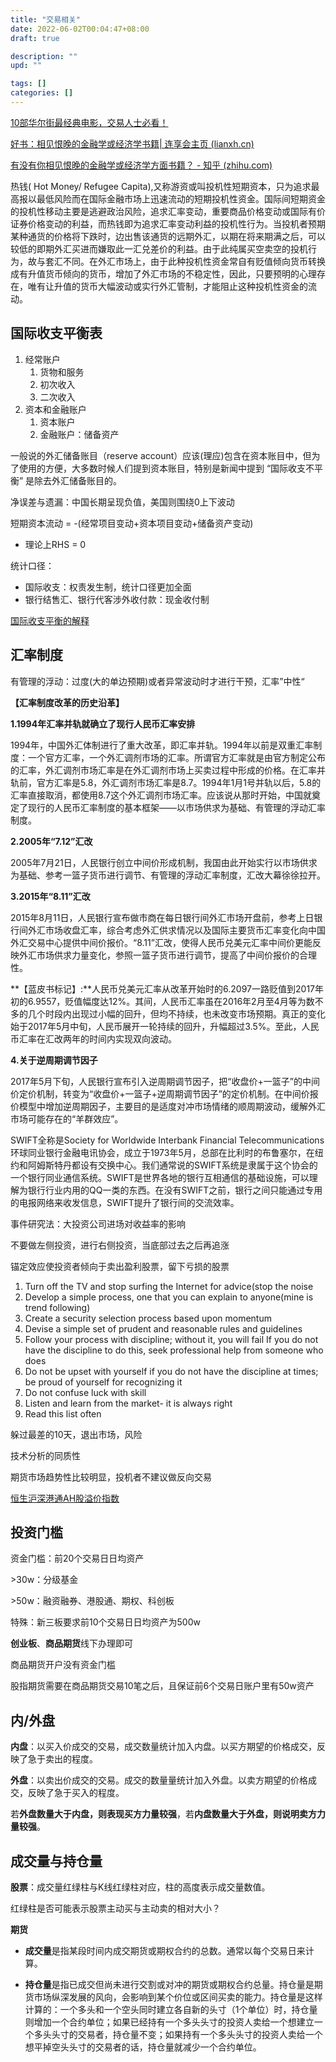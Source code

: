 ```yaml
---
title: "交易相关"
date: 2022-06-02T00:04:47+08:00
draft: true

description: ""
upd: ""

tags: []
categories: []
---
```


<!--more-->

[10部华尔街最经典电影，交易人士必看！](https://zhuanlan.zhihu.com/p/55208475)

[好书：相见恨晚的金融学或经济学书籍| 连享会主页 (lianxh.cn)](https://www.lianxh.cn/news/e7e68069e610b.html)

[有没有你相见恨晚的金融学或经济学方面书籍？ - 知乎 (zhihu.com)](https://www.zhihu.com/question/308305244)

热钱( Hot Money/ Refugee Capita),又称游资或叫投机性短期资本，只为追求最高报以最低风险而在国际金融市场上迅速流动的短期投机性资金。国际间短期资金的投机性移动主要是逃避政治风险，追求汇率变动，重要商品价格变动或国际有价证券价格变动的利益，而热钱即为追求汇率变动利益的投机性行为。当投机者预期某种通货的价格将下跌时，边出售该通货的远期外汇，以期在将来期满之后，可以较低的即期外汇买进而嫌取此一汇兑差价的利益。由于此纯属买空卖空的投机行为，故与套汇不同。在外汇市场上，由于此种投机性资金常自有贬值倾向货币转换成有升值货币倾向的货币，增加了外汇市场的不稳定性，因此，只要预明的心理存在，唯有让升值的货币大幅波动或实行外汇管制，才能阻止这种投机性资金的流动。

## 国际收支平衡表

1. 经常账户
    1. 货物和服务
    2. 初次收入
    3. 二次收入
2. 资本和金融账户
    1. 资本账户
    2. 金融账户：储备资产

一般说的外汇储备账目（reserve account）应该(理应)包含在资本账目中，但为了使用的方便，大多数时候人们提到资本账目，特别是新闻中提到 “国际收支不平衡” 是除去外汇储备账目的。

净误差与遗漏：中国长期呈现负值，美国则围绕0上下波动

短期资本流动 = -(经常项目变动+资本项目变动+储备资产变动)

- 理论上RHS = 0

统计口径：

- 国际收支：权责发生制，统计口径更加全面
- 银行结售汇、银行代客涉外收付款：现金收付制

[国际收支平衡的解释](https://zhuanlan.zhihu.com/p/23579353)

## 汇率制度 

有管理的浮动：过度(大的单边预期)或者异常波动时才进行干预，汇率”中性“

**【汇率制度改革的历史沿革】**

**1.1994年汇率并轨就确立了现行人民币汇率安排**

1994年，中国外汇体制进行了重大改革，即汇率并轨。1994年以前是双重汇率制度：一个官方汇率，一个外汇调剂市场的汇率。所谓官方汇率就是由官方制定公布的汇率，外汇调剂市场汇率是在外汇调剂市场上买卖过程中形成的价格。在汇率并轨前，官方汇率是5.8，外汇调剂市场汇率是8.7。1994年1月1号并轨以后，5.8的汇率直接取消，都使用8.7这个外汇调剂市场汇率。应该说从那时开始，中国就奠定了现行的人民币汇率制度的基本框架——以市场供求为基础、有管理的浮动汇率制度。

**2.2005年“7.12”汇改**

2005年7月21日，人民银行创立中间价形成机制，我国由此开始实行以市场供求为基础、参考一篮子货币进行调节、有管理的浮动汇率制度，汇改大幕徐徐拉开。

**3.2015年“8.11”汇改**

2015年8月11日，人民银行宣布做市商在每日银行间外汇市场开盘前，参考上日银行间外汇市场收盘汇率，综合考虑外汇供求情况以及国际主要货币汇率变化向中国外汇交易中心提供中间价报价。“8.11”汇改，使得人民币兑美元汇率中间价更能反映外汇市场供求力量变化，参照一篮子货币进行调节，提高了中间价报价的合理性。

**【蓝皮书标记】:**人民币兑美元汇率从改革开始时的6.2097一路贬值到2017年初的6.9557，贬值幅度达12%。其间，人民币汇率虽在2016年2月至4月等为数不多的几个时段内出现过小幅的回升，但均不持续，也未改变市场预期。真正的变化始于2017年5月中旬，人民币展开一轮持续的回升，升幅超过3.5%。至此，人民币汇率在汇改两年的时间内实现双向波动。

**4.关于逆周期调节因子**

2017年5月下旬，人民银行宣布引入逆周期调节因子，把“收盘价+一篮子”的中间价定价机制，转变为“收盘价+一篮子+逆周期调节因子”的定价机制。在中间价报价模型中增加逆周期因子，主要目的是适度对冲市场情绪的顺周期波动，缓解外汇市场可能存在的“羊群效应”。





SWIFT全称是Society for Worldwide Interbank Financial Telecommunications环球同业银行金融电讯协会，成立于1973年5月，总部在比利时的布鲁塞尔，在纽约和阿姆斯特丹都设有交换中心。我们通常说的SWIFT系统是隶属于这个协会的一个银行同业通信系统。SWIFT是世界各地的银行互相通信的基础设施，可以理解为银行行业内用的QQ一类的东西。在没有SWIFT之前，银行之间只能通过专用的电报网络来收发信息，SWIFT提升了银行间的交流效率。



事件研究法：大投资公司进场对收益率的影响

不要做左侧投资，进行右侧投资，当底部过去之后再追涨

锚定效应使投资者倾向于卖出盈利股票，留下亏损的股票

1. Turn off the TV and stop surfing the Internet for advice(stop the noise
2. Develop a simple process, one that you can explain to anyone(mine is trend following)
3. Create a security selection process based upon momentum
4. Devise a simple set of prudent and reasonable rules and guidelines
5. Follow your process with discipline; without it, you will fail
If you do not have the discipline to do this, seek professional help from someone who does
6. Do not be upset with yourself if you do not have the discipline at times; be proud of yourself for recognizing it
8. Do not confuse luck with skill
9. Listen and learn from the market- it is always right
10. Read this list often

躲过最差的10天，退出市场，风险

技术分析的同质性

期货市场趋势性比较明显，投机者不建议做反向交易

[恒生沪深港通AH股溢价指数](https://www.hsi.com.hk/schi/indexes/all-indexes/ahpremium)

## 投资门槛

资金门槛：前20个交易日日均资产

\>30w：分级基金

\>50w：融资融券、港股通、期权、科创板

特殊：新三板要求前10个交易日日均资产为500w

**创业板**、**商品期货**线下办理即可

商品期货开户没有资金门槛

股指期货需要在商品期货交易10笔之后，且保证前6个交易日账户里有50w资产

## 内/外盘

**内盘**：以买入价成交的交易，成交数量统计加入内盘。以买方期望的价格成交，反映了急于卖出的程度。

**外盘**：以卖出价成交的交易。成交的数量量统计加入外盘。以卖方期望的价格成交，反映了急于买入的程度。

若**外盘数量大于内盘，则表现买方力量较强**，若**内盘数量大于外盘，则说明卖方力量较强**。

## 成交量与持仓量

**股票**：成交量红绿柱与K线红绿柱对应，柱的高度表示成交量数值。

红绿柱是否可能表示股票主动买与主动卖的相对大小？

**期货**

- **成交量**是指某段时间内成交期货或期权合约的总数。通常以每个交易日来计算。

- **持仓量**是指已成交但尚未进行交割或对冲的期货或期权合约总量。持仓量是期货市场纵深发展的风向，会影响到某个价位或区间买卖的能力。持仓量是这样计算的：一个多头和一个空头同时建立各自新的头寸（1个单位）时，持仓量则增加一个合约单位；如果已经持有一个多头头寸的投资人卖给一个想建立一个多头头寸的交易者，持仓量不变；如果持有一个多头头寸的投资人卖给一个想平掉空头头寸的交易者的话，持仓量就减少一个合约单位。